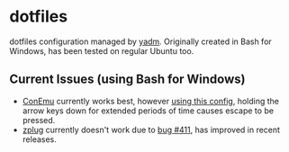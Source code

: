 # dotfiles
dotfiles configuration managed by [yadm](https://thelocehiliosan.github.io/yadm/). Originally created in Bash for Windows, has been tested on regular Ubuntu too.

## Current Issues (using Bash for Windows)
- [ConEmu](http://conemu.github.io/) currently works best, however [using this config](.ConEmu.xml), holding the arrow keys down for extended periods of time causes escape to be pressed.
- [zplug](https://github.com/zplug/zplug) currently doesn't work due to [bug #411](https://github.com/zplug/zplug/issues/411), has improved in recent releases.

